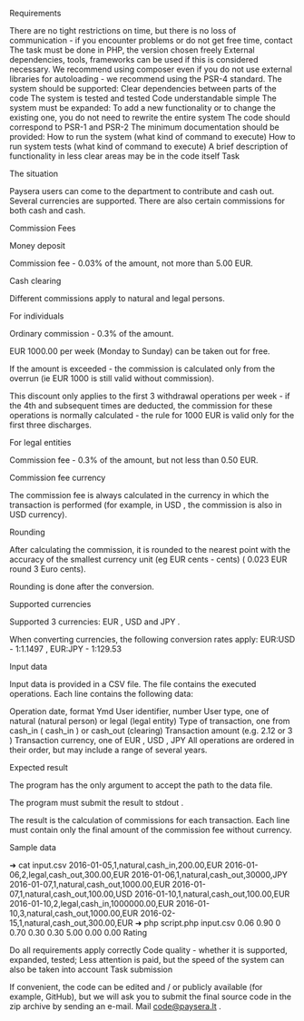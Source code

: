  Requirements

There are no tight restrictions on time, but there is no loss of communication - if you encounter problems or do not get free time, contact
The task must be done in PHP, the version chosen freely
External dependencies, tools, frameworks can be used if this is considered necessary. We recommend using composer even if you do not use external libraries for autoloading - we recommend using the PSR-4 standard.
The system should be supported:
Clear dependencies between parts of the code
The system is tested and tested
Code understandable simple
The system must be expanded:
To add a new functionality or to change the existing one, you do not need to rewrite the entire system
The code should correspond to PSR-1 and PSR-2
The minimum documentation should be provided:
How to run the system (what kind of command to execute)
How to run system tests (what kind of command to execute)
A brief description of functionality in less clear areas may be in the code itself
 Task

 The situation

Paysera users can come to the department to contribute and cash out. Several currencies are supported. There are also certain commissions for both cash and cash.

 Commission Fees

 Money deposit

Commission fee - 0.03% of the amount, not more than 5.00 EUR.

 Cash clearing

Different commissions apply to natural and legal persons.

 For individuals

Ordinary commission - 0.3% of the amount.

EUR 1000.00 per week (Monday to Sunday) can be taken out for free.

If the amount is exceeded - the commission is calculated only from the overrun (ie EUR 1000 is still valid without commission).

This discount only applies to the first 3 withdrawal operations per week - if the 4th and subsequent times are deducted, the commission for these operations is normally calculated - the rule for 1000 EUR is valid only for the first three discharges.

 For legal entities

Commission fee - 0.3% of the amount, but not less than 0.50 EUR.

 Commission fee currency

The commission fee is always calculated in the currency in which the transaction is performed (for example, in USD , the commission is also in USD currency).

 Rounding

After calculating the commission, it is rounded to the nearest point with the accuracy of the smallest currency unit (eg EUR cents - cents) ( 0.023 EUR round 3 Euro cents).

Rounding is done after the conversion.

 Supported currencies

Supported 3 currencies: EUR , USD and JPY .

When converting currencies, the following conversion rates apply: EUR:USD - 1:1.1497 , EUR:JPY - 1:129.53

 Input data

Input data is provided in a CSV file. The file contains the executed operations. Each line contains the following data:

Operation date, format Ymd
User identifier, number
User type, one of natural (natural person) or legal (legal entity)
Type of transaction, one from cash_in ( cash_in ) or cash_out (clearing)
Transaction amount (e.g. 2.12 or 3 )
Transaction currency, one of EUR , USD , JPY
All operations are ordered in their order, but may include a range of several years.

 Expected result

The program has the only argument to accept the path to the data file.

The program must submit the result to stdout .

The result is the calculation of commissions for each transaction. Each line must contain only the final amount of the commission fee without currency.

 Sample data

 ➜ cat input.csv 2016-01-05,1,natural,cash_in,200.00,EUR 2016-01-06,2,legal,cash_out,300.00,EUR 2016-01-06,1,natural,cash_out,30000,JPY 2016-01-07,1,natural,cash_out,1000.00,EUR 2016-01-07,1,natural,cash_out,100.00,USD 2016-01-10,1,natural,cash_out,100.00,EUR 2016-01-10,2,legal,cash_in,1000000.00,EUR 2016-01-10,3,natural,cash_out,1000.00,EUR 2016-02-15,1,natural,cash_out,300.00,EUR ➜ php script.php input.csv 0.06 0.90 0 0.70 0.30 0.30 5.00 0.00 0.00 
 Rating

Do all requirements apply correctly
Code quality - whether it is supported, expanded, tested; Less attention is paid, but the speed of the system can also be taken into account
 Task submission

If convenient, the code can be edited and / or publicly available (for example, GitHub), but we will ask you to submit the final source code in the zip archive by sending an e-mail. Mail code@paysera.lt .
